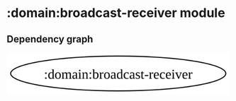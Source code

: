 # :domain:broadcast-receiver module
## Dependency graph
![Dependency graph](../../docs/images/graphs/dep_graph_domain_broadcast_receiver.svg)
